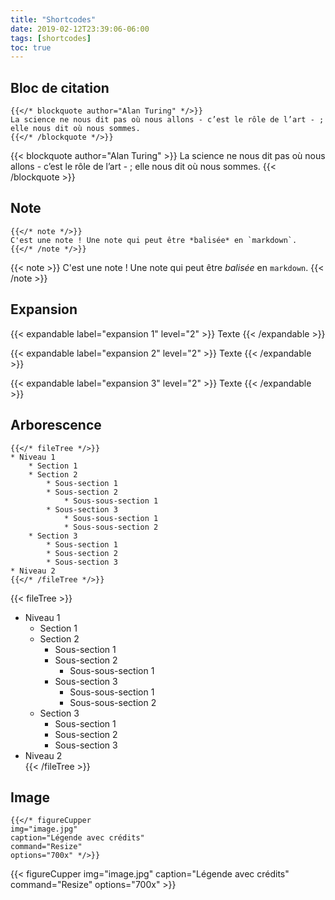 ```yaml
---
title: "Shortcodes"
date: 2019-02-12T23:39:06-06:00
tags: [shortcodes]
toc: true
---
```


## Bloc de citation

```
{{</* blockquote author="Alan Turing" */>}}
La science ne nous dit pas où nous allons - c’est le rôle de l’art - ; elle nous dit où nous sommes.
{{</* /blockquote */>}}
```

{{< blockquote author="Alan Turing" >}}
La science ne nous dit pas où nous allons - c’est le rôle de l’art - ; elle nous dit où nous sommes.
{{< /blockquote >}}

## Note

```
{{</* note */>}}
C'est une note ! Une note qui peut être *balisée* en `markdown`. 
{{</* /note */>}}
```

{{< note >}}
C'est une note ! Une note qui peut être *balisée* en `markdown`. 
{{< /note >}}

## Expansion

{{< expandable label="expansion 1" level="2" >}}
Texte
{{< /expandable >}}

{{< expandable label="expansion 2" level="2" >}}
Texte
{{< /expandable >}}

{{< expandable label="expansion 3" level="2" >}}
Texte
{{< /expandable >}}

## Arborescence

```
{{</* fileTree */>}}
* Niveau 1  
    * Section 1
    * Section 2 
        * Sous-section 1
        * Sous-section 2
            * Sous-sous-section 1
        * Sous-section 3
            * Sous-sous-section 1  
            * Sous-sous-section 2   
    * Section 3  
        * Sous-section 1  
        * Sous-section 2  
        * Sous-section 3    
* Niveau 2  
{{</* /fileTree */>}}
```

{{< fileTree >}}
* Niveau 1  
    * Section 1
    * Section 2 
        * Sous-section 1
        * Sous-section 2
            * Sous-sous-section 1
        * Sous-section 3
            * Sous-sous-section 1  
            * Sous-sous-section 2   
    * Section 3  
        * Sous-section 1  
        * Sous-section 2  
        * Sous-section 3    
* Niveau 2  
{{< /fileTree >}}

## Image

```
{{</* figureCupper
img="image.jpg" 
caption="Légende avec crédits" 
command="Resize" 
options="700x" */>}}
```

{{< figureCupper
img="image.jpg" 
caption="Légende avec crédits" 
command="Resize" 
options="700x" >}}